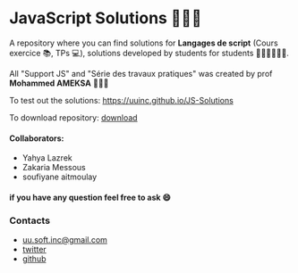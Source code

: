 # JavaScript Solutions 👨🏻‍💻

A repository where you can find solutions for **Langages de script** (Cours exercice 📚, TPs 💻),
solutions developed by students for students 👨🏻‍🎓👩🏻‍🎓.

All "Support JS" and "Série des travaux pratiques" was created by prof **Mohammed AMEKSA** 👨🏽‍🏫

To test out the solutions: https://uuinc.github.io/JS-Solutions

To download repository: <a href="https://minhaskamal.github.io/DownGit/#/home?url=https://github.com/UUinc/JS-Solutions/tree/main/Supports" target="_blank">download</a>

#### Collaborators:

-   Yahya Lazrek
-   Zakaria Messous
-   soufiyane aitmoulay

#### if you have any question feel free to ask :smile:

### Contacts

-   uu.soft.inc@gmail.com
-   [twitter](https://twitter.com/yahya_lz)
-   [github](https://github.com/UUinc)
